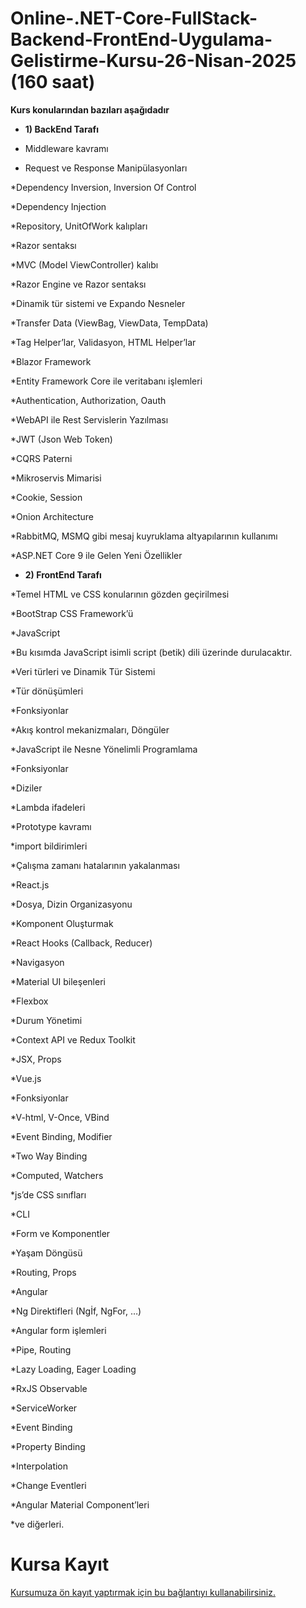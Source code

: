 # Online-.NET-Core-FullStack-Backend-FrontEnd-Uygulama-Gelistirme-Kursu-26-Nisan-2025 (160 saat)

 __Kurs konularından bazıları aşağıdadır__
 
* __1) BackEnd Tarafı__

* Middleware kavramı

* Request ve Response Manipülasyonları

*Dependency Inversion, Inversion Of Control

*Dependency Injection

*Repository, UnitOfWork kalıpları

*Razor sentaksı

*MVC (Model ViewController) kalıbı

*Razor Engine ve Razor sentaksı

*Dinamik tür sistemi ve Expando Nesneler

*Transfer Data (ViewBag, ViewData, TempData)

*Tag Helper’lar, Validasyon, HTML Helper’lar

*Blazor Framework

*Entity Framework Core ile veritabanı işlemleri

*Authentication, Authorization, Oauth

*WebAPI ile Rest Servislerin Yazılması

*JWT (Json Web Token)

*CQRS Paterni

*Mikroservis Mimarisi

*Cookie, Session

*Onion Architecture

*RabbitMQ, MSMQ gibi mesaj kuyruklama altyapılarının kullanımı

*ASP.NET Core 9 ile Gelen Yeni Özellikler

* __2) FrontEnd Tarafı__

*Temel HTML ve CSS konularının gözden geçirilmesi

*BootStrap CSS Framework’ü

*JavaScript

*Bu kısımda JavaScript isimli script (betik) dili üzerinde durulacaktır.

*Veri türleri ve Dinamik Tür Sistemi

*Tür dönüşümleri

*Fonksiyonlar

*Akış kontrol mekanizmaları, Döngüler

*JavaScript ile Nesne Yönelimli Programlama

*Fonksiyonlar

*Diziler

*Lambda ifadeleri

*Prototype kavramı

*import bildirimleri

*Çalışma zamanı hatalarının yakalanması

*React.js

*Dosya, Dizin Organizasyonu

*Komponent Oluşturmak

*React Hooks (Callback, Reducer)

*Navigasyon

*Material UI bileşenleri

*Flexbox

*Durum Yönetimi

*Context API ve Redux Toolkit

*JSX, Props

*Vue.js

*Fonksiyonlar

*V-html, V-Once, VBind

*Event Binding, Modifier

*Two Way Binding

*Computed, Watchers

*js’de CSS sınıfları

*CLI

*Form ve Komponentler

*Yaşam Döngüsü

*Routing, Props

*Angular

*Ng Direktifleri (Ngİf, NgFor, …)

*Angular form işlemleri

*Pipe, Routing

*Lazy Loading, Eager Loading

*RxJS Observable

*ServiceWorker

*Event Binding

*Property Binding

*Interpolation

*Change Eventleri

*Angular Material Component’leri

*ve diğerleri.

# Kursa Kayıt
[Kursumuza ön kayıt yaptırmak için bu bağlantıyı kullanabilirsiniz.]()

